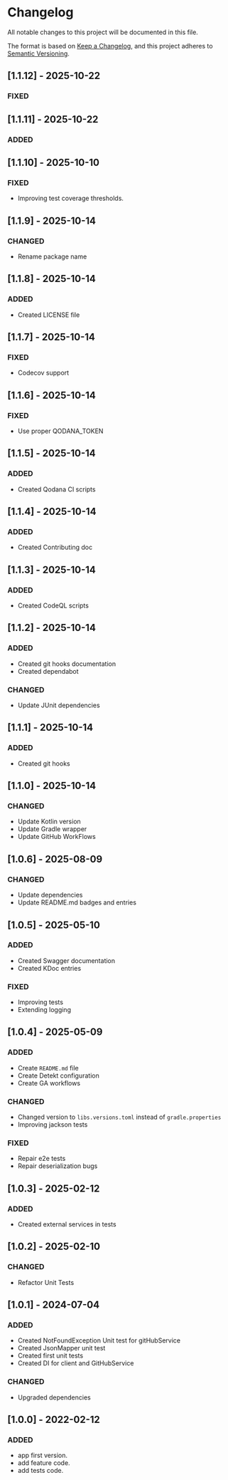 # Changelog

All notable changes to this project will be documented in this file.

The format is based on [Keep a Changelog](https://keepachangelog.com/en/1.0.0/), and this project adheres
to [Semantic Versioning](https://semver.org/spec/v2.0.0.html).

## [1.1.12] - 2025-10-22

### FIXED

## [1.1.11] - 2025-10-22

### ADDED

## [1.1.10] - 2025-10-10

### FIXED

- Improving test coverage thresholds.

## [1.1.9] - 2025-10-14

### CHANGED

- Rename package name

## [1.1.8] - 2025-10-14

### ADDED

- Created LICENSE file

## [1.1.7] - 2025-10-14

### FIXED

- Codecov support

## [1.1.6] - 2025-10-14

### FIXED

- Use proper QODANA_TOKEN

## [1.1.5] - 2025-10-14

### ADDED

- Created Qodana CI scripts

## [1.1.4] - 2025-10-14

### ADDED

- Created Contributing doc

## [1.1.3] - 2025-10-14

### ADDED

- Created CodeQL scripts

## [1.1.2] - 2025-10-14

### ADDED

- Created git hooks documentation
- Created dependabot

### CHANGED

- Update JUnit dependencies

## [1.1.1] - 2025-10-14

### ADDED

- Created git hooks

## [1.1.0] - 2025-10-14

### CHANGED

- Update Kotlin version
- Update Gradle wrapper
- Update GitHub WorkFlows

## [1.0.6] - 2025-08-09

### CHANGED

- Update dependencies
- Update README.md badges and entries

## [1.0.5] - 2025-05-10

### ADDED

- Created Swagger documentation
- Created KDoc entries

### FIXED

- Improving tests
- Extending logging

## [1.0.4] - 2025-05-09

### ADDED

- Create `README.md` file
- Create Detekt configuration
- Create GA workflows

### CHANGED

- Changed version to `libs.versions.toml` instead of `gradle.properties`
- Improving jackson tests

### FIXED

- Repair e2e tests
- Repair deserialization bugs

## [1.0.3] - 2025-02-12

### ADDED

- Created external services in tests

## [1.0.2] - 2025-02-10

### CHANGED

- Refactor Unit Tests

## [1.0.1] - 2024-07-04

### ADDED

- Created NotFoundException Unit test for gitHubService
- Created JsonMapper unit test
- Created first unit tests
- Created DI for client and GitHubService

### CHANGED

- Upgraded dependencies

## [1.0.0] - 2022-02-12

### ADDED

- app first version.
- add feature code.
- add tests code.
